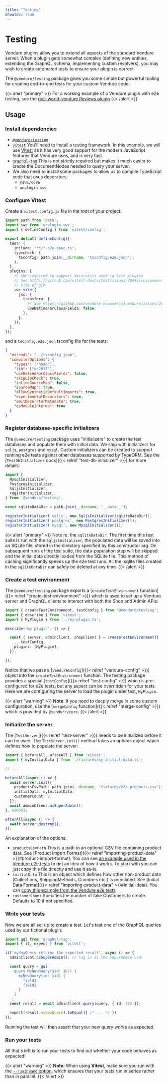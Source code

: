 ```yaml
---
title: "Testing"
showtoc: true
---
```


# Testing

Vendure plugins allow you to extend all aspects of the standard Vendure server. When a plugin gets somewhat complex (defining new entities, extending the GraphQL schema, implementing custom resolvers), you may wish to create automated tests to ensure your plugin is correct.

The `@vendure/testing` package gives you some simple but powerful tooling for creating end-to-end tests for your custom Vendure code.

{{< alert "primary" >}}
  For a working example of a Vendure plugin with e2e testing, see the [real-world-vendure Reviews plugin](https://github.com/vendure-ecommerce/real-world-vendure/tree/master/src/plugins/reviews)
{{< /alert >}}

## Usage

### Install dependencies

* [`@vendure/testing`](https://www.npmjs.com/package/@vendure/testing)
* [`vitest`](https://vitest.dev/) You'll need to install a testing framework. In this example, we will use [Vitest](https://vitest.dev/) as it has very good support for the modern JavaScript features that Vendure uses, and is very fast.
* [`graphql-tag`](https://www.npmjs.com/package/graphql-tag) This is not strictly required but makes it much easier to create the DocumentNodes needed to query your server.
* We also need to install some packages to allow us to compile TypeScript code that uses decorators:
  - `@swc/core`
  - `unplugin-swc`

### Configure Vitest

Create a `vitest.config.js` file in the root of your project:

```ts
import path from 'path';
import swc from 'unplugin-swc';
import { defineConfig } from 'vitest/config';

export default defineConfig({
  test: {
    include: '**/*.e2e-spec.ts',
    typecheck: {
      tsconfig: path.join(__dirname, 'tsconfig.e2e.json'),
    },
  },
  plugins: [
    // SWC required to support decorators used in test plugins
    // See https://github.com/vitest-dev/vitest/issues/708#issuecomment-1118628479
    // Vite plugin
    swc.vite({
      jsc: {
        transform: {
          // See https://github.com/vendure-ecommerce/vendure/issues/2099
          useDefineForClassFields: false,
        },
      },
    }),
  ],
});
```

and a `tsconfig.e2e.json` tsconfig file for the tests:

```json
{
  "extends": "../tsconfig.json",
  "compilerOptions": {
    "types": ["node"],
    "lib": ["es2015"],
    "useDefineForClassFields": false,
    "skipLibCheck": true,
    "inlineSourceMap": false,
    "sourceMap": true,
    "allowSyntheticDefaultImports": true,
    "experimentalDecorators": true,
    "emitDecoratorMetadata": true,
    "esModuleInterop": true
  }
}

```

### Register database-specific initializers

The `@vendure/testing` package uses "initializers" to create the test databases and populate them with initial data. We ship with initializers for `sqljs`, `postgres` and `mysql`. Custom initializers can be created to support running e2e tests against other databases supported by TypeORM. See the [`TestDbInitializer` docs]({{< relref "test-db-initializer" >}}) for more details.

```ts
import {
  MysqlInitializer,
  PostgresInitializer,
  SqljsInitializer,
  registerInitializer,
} from '@vendure/testing';

const sqliteDataDir = path.join(__dirname, '__data__');

registerInitializer('sqljs', new SqljsInitializer(sqliteDataDir));
registerInitializer('postgres', new PostgresInitializer());
registerInitializer('mysql', new MysqlInitializer());
```

{{< alert "primary" >}}
Note re. the `sqliteDataDir`: The first time this test suite is run with the `SqljsInitializer`, the populated data will be saved into an SQLite file, stored in the directory specified by this constructor arg. On subsequent runs of the test suite, the data-population step will be skipped and the initial data directly loaded from the SQLite file. This method of caching significantly speeds up the e2e test runs. All the .sqlite files created in the `sqliteDataDir` can safely be deleted at any time.
{{< /alert >}}

### Create a test environment

The `@vendure/testing` package exports a [`createTestEnvironment` function]({{< relref "create-test-environment" >}}) which is used to set up a Vendure server and GraphQL clients to interact with both the Shop and Admin APIs:

```ts
import { createTestEnvironment, testConfig } from '@vendure/testing';
import { describe } from 'vitest';
import { MyPlugin } from '../my-plugin.ts';

describe('my plugin', () => {

  const { server, adminClient, shopClient } = createTestEnvironment({
    ...testConfig,
    plugins: [MyPlugin],
  });

});
```

Notice that we pass a [`VendureConfig`]({{< relref "vendure-config" >}}) object into the `createTestEnvironment` function. The testing package provides a special [`testConfig`]({{< relref "test-config" >}}) which is pre-configured for e2e tests, but any aspect can be overridden for your tests. Here we are configuring the server to load the plugin under test, `MyPlugin`. 

{{< alert "warning" >}}
**Note**: If you need to deeply merge in some custom configuration, use the [`mergeConfig` function]({{< relref "merge-config" >}}) which is provided by `@vendure/core`.
{{< /alert >}}

### Initialize the server

The [`TestServer`]({{< relref "test-server" >}}) needs to be initialized before it can be used. The `TestServer.init()` method takes an options object which defines how to populate the server:

```ts
import { beforeAll, afterAll } from 'vitest';
import { myInitialData } from './fixtures/my-initial-data.ts';

// ...

beforeAll(async () => {
  await server.init({
    productsCsvPath: path.join(__dirname, 'fixtures/e2e-products.csv'),
    initialData: myInitialData,
    customerCount: 2,
  });
  await adminClient.asSuperAdmin();
}, 60000);

afterAll(async () => {
  await server.destroy();
});
```

An explanation of the options:

* `productsCsvPath` This is a path to an optional CSV file containing product data. See [Product Import Format]({{< relref "importing-product-data" >}}#product-import-format). You can see [an example used in the Vendure e2e tests](https://github.com/vendure-ecommerce/vendure/blob/master/packages/core/e2e/fixtures/e2e-products-full.csv) to get an idea of how it works. To start with you can just copy this file directly and use it as-is.
* `initialData` This is an object which defines how other non-product data (Collections, ShippingMethods, Countries etc.) is populated. See [Initial Data Format]({{< relref "importing-product-data" >}}#initial-data). You can [copy this example from the Vendure e2e tests](https://github.com/vendure-ecommerce/vendure/blob/master/e2e-common/e2e-initial-data.ts)
* `customerCount` Specifies the number of fake Customers to create. Defaults to 10 if not specified.

### Write your tests

Now we are all set up to create a test. Let's test one of the GraphQL queries used by our fictional plugin:

```ts
import gql from 'graphql-tag';
import { it, expect } from 'vitest';

it('myNewQuery returns the expected result', async () => {
  adminClient.asSuperAdmin(); // log in as the SuperAdmin user

  const query = gql`
    query MyNewQuery($id: ID!) {
      myNewQuery(id: $id) {
        field1
        field2
      }
    }
  `;
  const result = await adminClient.query(query, { id: 123 });

  expect(result.myNewQuery).toEqual({ /* ... */ })
});
```

Running the test will then assert that your new query works as expected.

### Run your tests

All that's left is to run your tests to find out whether your code behaves as expected!

{{< alert "warning" >}} 
**Note:** When using **Vitest**, make sure you run with the [`--runInBand` option](https://jestjs.io/docs/cli#--runinband), which ensures that your tests run in series rather than in parallel.
{{< /alert >}}
